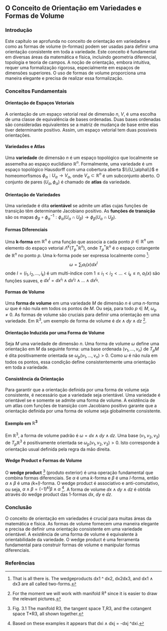 ## O Conceito de Orientação em Variedades e Formas de Volume

### Introdução
Este capítulo se aprofunda no conceito de orientação em variedades e como as formas de volume (n-formas) podem ser usadas para definir uma orientação consistente em toda a variedade. Este conceito é fundamental em diversas áreas da matemática e física, incluindo geometria diferencial, topologia e teoria de campos. A noção de orientação, embora intuitiva, requer uma formalização rigorosa, especialmente em espaços de dimensões superiores. O uso de formas de volume proporciona uma maneira elegante e precisa de realizar essa formalização.

### Conceitos Fundamentais
#### Orientação de Espaços Vetoriais
A orientação de um espaço vetorial real de dimensão *n*, $V$, é uma escolha de uma classe de equivalência de bases ordenadas. Duas bases ordenadas são consideradas equivalentes se a matriz de mudança de base entre elas tiver determinante positivo. Assim, um espaço vetorial tem duas possíveis orientações.

#### Variedades e Atlas
Uma **variedade** de dimensão *n* é um espaço topológico que localmente se assemelha ao espaço euclidiano $\mathbb{R}^n$. Formalmente, uma variedade é um espaço topológico Hausdorff com uma cobertura aberta $\\{U_\alpha\\}$ e homeomorfismos $\phi_\alpha: U_\alpha \to V_\alpha$, onde $V_\alpha \subset \mathbb{R}^n$ é um subconjunto aberto. O conjunto de pares $(U_\alpha, \phi_\alpha)$ é chamado de **atlas** da variedade.

#### Orientação de Variedades
Uma variedade é dita **orientável** se admite um atlas cujas funções de transição têm determinante Jacobiano positivo. As **funções de transição** são os mapas $\phi_\beta \circ \phi_\alpha^{-1}: \phi_\alpha(U_\alpha \cap U_\beta) \to \phi_\beta(U_\alpha \cap U_\beta)$.

#### Formas Diferenciais
Uma **k-forma** em $\mathbb{R}^n$ é uma função que associa a cada ponto $p \in \mathbb{R}^n$ um elemento do espaço vetorial $\Lambda^k(T_p^*\mathbb{R}^n)$, onde $T_p^*\mathbb{R}^n$ é o espaço cotangente de $\mathbb{R}^n$ no ponto *p*. Uma k-forma pode ser expressa localmente como [^79]:
$$ \omega = \sum_{I} a_I(x) dx^{I} $$
onde $I = (i_1, i_2, ..., i_k)$ é um multi-índice com $1 \leq i_1 < i_2 < ... < i_k \leq n$, $a_I(x)$ são funções suaves, e $dx^I = dx^{i_1} \wedge dx^{i_2} \wedge ... \wedge dx^{i_k}$.

#### Formas de Volume
Uma **forma de volume** em uma variedade *M* de dimensão *n* é uma *n*-forma $\omega$ que é não nula em todos os pontos de *M*. Ou seja, para todo $p \in M$, $\omega_p \neq 0$. As formas de volume são cruciais para definir uma orientação em uma variedade. Em $\mathbb{R}^3$, um exemplo de forma de volume é $dx \wedge dy \wedge dz$ [^71].

#### Orientação Induzida por uma Forma de Volume
Seja *M* uma variedade de dimensão *n*. Uma forma de volume $\omega$ define uma orientação em *M* da seguinte forma: uma base ordenada $(v_1, ..., v_n)$ de $T_pM$ é dita positivamente orientada se $\omega_p(v_1, ..., v_n) > 0$. Como $\omega$ é não nula em todos os pontos, essa condição define consistentemente uma orientação em toda a variedade.

#### Consistência da Orientação
Para garantir que a orientação definida por uma forma de volume seja consistente, é necessário que a variedade seja orientável. Uma variedade é orientável se e somente se admite uma forma de volume. A existência de um atlas com funções de transição com Jacobiano positivo garante que a orientação definida por uma forma de volume seja globalmente consistente.

#### Exemplo em $\mathbb{R}^3$
Em $\mathbb{R}^3$, a forma de volume padrão é $\omega = dx \wedge dy \wedge dz$. Uma base $(v_1, v_2, v_3)$ de $T_p\mathbb{R}^3$ é positivamente orientada se $\omega_p(v_1, v_2, v_3) > 0$. Isto corresponde à orientação usual definida pela regra da mão direita.

#### Wedge Product e Formas de Volume
O **wedge product** [^70] (produto exterior) é uma operação fundamental que combina formas diferenciais. Se $\alpha$ é uma *k*-forma e $\beta$ é uma *l*-forma, então $\alpha \wedge \beta$ é uma *(k+l)*-forma. O wedge product é associativo e anti-comutativo, ou seja, $\alpha \wedge \beta = (-1)^{kl} \beta \wedge \alpha$ [^78]. A forma de volume $dx \wedge dy \wedge dz$ é obtida através do wedge product das 1-formas $dx$, $dy$ e $dz$.

### Conclusão
O conceito de orientação em variedades é crucial para muitas áreas da matemática e física. As formas de volume fornecem uma maneira elegante e precisa de definir uma orientação consistente em uma variedade orientável. A existência de uma forma de volume é equivalente à orientabilidade da variedade. O wedge product é uma ferramenta fundamental para construir formas de volume e manipular formas diferenciais.

### Referências
[^70]: Fig. 3.1 The manifold R3, the tangent space T,R3, and the cotangent space T*R3, all shown together.
[^71]: For the moment we will work with manifold R³ since it is easier to draw the relevant pictures.
[^78]: Based on these examples it appears that dxi ∧ dxj = -dxj ^dxi.
[^79]: That is all there is. The wedgeproducts dx1 ^ dx2, dx2dx3, and dx1 ∧ dx3 are all called two-forms.
<!-- END -->